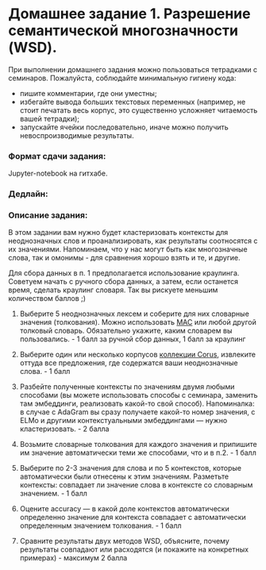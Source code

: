# Домашнее задание 1. Разрешение семантической многозначности (WSD).

При выполнении домашнего задания можно пользоваться тетрадками с семинаров. Пожалуйста, соблюдайте минимальную гигиену кода:
* пишите комментарии, где они уместны;
* избегайте вывода больших текстовых переменных (например, не стоит печатать весь корпус, это существенно усложняет читаемость вашей тетрадки);
* запускайте ячейки последовательно, иначе можно получить невоспроизводимые результаты.

### Формат сдачи задания:

Jupyter-notebook на гитхабе.

### Дедлайн: 

### Описание задания:

В этом задании вам нужно будет кластеризовать контексты для неоднозначных слов и проанализировать, как результаты соотносятся с их значениями. Напоминаем, что у нас могут быть как многозначные слова, так и омонимы - для сравнения хорошо взять и те, и другие.

Для сбора данных в п. 1 предполагается использование краулинга. Советуем начать с ручного сбора данных, а затем, если останется время, сделать краулинг словаря. Так вы рискуете меньшим количеством баллов ;)

1. Выберите 5 неоднозначных лексем и соберите для них словарные значения (толкования). Можно использовать [МАС](http://feb-web.ru/feb/mas/mas-abc/) или любой другой толковый словарь. Обязательно укажите, каким словарем вы пользовались. - 1 балл за ручной сбор данных, 1 балл за краулинг

2. Выберите один или несколько корпусов [коллекции Corus](https://github.com/natasha/corus#reference), извлеките оттуда все предложения, где содержатся ваши неоднозначные слова. - 1 балл

3. Разбейте полученные контексты по значениям двумя любыми способами (вы можете использовать способы с семинара, заменить там эмбеддинги, реализовать какой-то свой способ).
Напоминалка: в случае с AdaGram вы сразу получаете какой-то номер значения, с ELMo и другими контекстуальными эмбеддингами — нужно кластеризовать. - 2 балла

4. Возьмите словарные толкования для каждого значения и припишите им значение автоматически
теми же способами, что и в п.2. - 1 балл

5. Выберите по 2-3 значения для слова и по 5 контекстов, которые автоматически были отнесены к этим значениям. Разметьте контексты: совпадает ли значение слова в контексте со словарным значением. - 1 балл

5. Оцените accuracy — в какой доле контекстов автоматически определенно значение для контекста совпадает 
с автоматически определенным значением толкования. - 1 балл

6. Сравните результаты двух методов WSD, объясните, почему результаты совпадают или расходятся (и покажите на конкретных примерах) - максимум 2 балла

